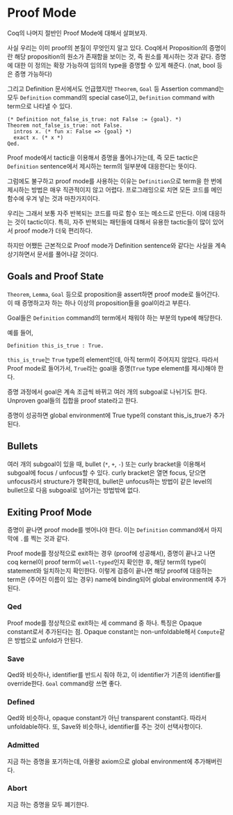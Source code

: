 # Proof Mode

Coq의 나머지 절반인 Proof Mode에 대해서 살펴보자.

사실 우리는 이미 proof의 본질이 무엇인지 알고 있다.
Coq에서 Proposition의 증명이란 해당 proposition의 원소가 존재함을 보이는 것,
즉 원소를 제시하는 것과 같다.
증명에 대한 이 정의는 확장 가능하여 임의의 type을 증명할 수 있게 해준다.
(nat, bool 등은 증명 가능하다)

그리고 Definition 문서에서도 언급했지만 `Theorem`, `Goal` 등 Assertion command는
모두 `Definition` command의 special case이고, `Definition` command with term으로 나타낼 수 있다.

```coq
(* Definition not_false_is_true: not False := {goal}. *)
Theorem not_false_is_true: not False.
  intros x. (* fun x: False => {goal} *)
  exact x. (* x *)
Qed.
```

Proof mode에서 tactic을 이용해서 증명을 풀어나가는데,
즉 모든 tactic은 `Definition` sentence에서 제시하는 term의 일부분에 대응한다는 뜻이다.

그럼에도 불구하고 proof mode를 사용하는 이유는 `Definition`으로 term을 한 번에 제시하는 방법은 매우 직관적이지 않고 어렵다.
프로그래밍으로 치면 모든 코드를 메인 함수에 우겨 넣는 것과 마찬가지이다.

우리는 그래서 보통 자주 반복되는 코드를 따로 함수 또는 메소드로 만든다.
이에 대응하는 것이 tactic이다.
특히, 자주 반복되는 패턴들에 대해서 유용한 tactic들이 많이 있어서 proof mode가 더욱 편리하다.

하지만 어쨌든 근본적으로 Proof mode가 Definition sentence와 같다는 사실을 계속 상기하면서 문서를 풀어나갈 것이다.

## Goals and Proof State

`Theorem`, `Lemma`, `Goal` 등으로 proposition을 assert하면 proof mode로 들어간다.
이 때 증명하고자 하는 하나 이상의 proposition들을 goal이라고 부른다.

Goal들은 `Definition` command의 term에서 채워야 하는 부분의 type에 해당한다.

예를 들어,

```coq
Definition this_is_true : True.
```

`this_is_true`는 `True` type의 element인데, 아직 term이 주어지지 않았다.
따라서 Proof mode로 들어가서, `True`라는 goal을 증명(`True` type element를 제시)해야 한다.

증명 과정에서 goal은 계속 조금씩 바뀌고 여러 개의 subgoal로 나뉘기도 한다.
Unproven goal들의 집합을 proof state라고 한다.

증명이 성공하면 global environment에 True type의 constant this_is_true가 추가된다.

## Bullets

여러 개의 subgoal이 있을 때, bullet (`*`, `+`, `-`) 또는 curly bracket을 이용해서
subgoal에 focus / unfocus할 수 있다.
curly bracket은 열면 focus, 닫으면 unfocus라서 structure가 명확한데,
bullet은 unfocus하는 방법이 같은 level의 bullet으로 다음 subgoal로 넘어가는 방법밖에 없다.

## Exiting Proof Mode

증명이 끝나면 proof mode를 벗어나야 한다.
이는 `Definition` command에서 마지막에 `.`를 찍는 것과 같다.

Proof mode를 정상적으로 exit하는 경우 (proof에 성공해서),
증명이 끝나고 나면 coq kernel이 proof term이 `well-typed`인지 확인한 후,
해당 term의 type이 statement와 일치하는지 확인한다.
이렇게 검증이 끝나면 해당 proof에 대응하는 term은 (주어진 이름이 있는 경우) name에 binding되어
global environment에 추가된다.

### Qed

Proof mode를 정상적으로 exit하는 세 command 중 하나.
특징은 Opaque constant로서 추가된다는 점.
Opaque constant는 non-unfoldable해서 `Compute`같은 방법으로 unfold가 안된다.

### Save

Qed와 비슷하나, identifier를 반드시 줘야 하고, 이 identifier가 기존의 identifier를 override한다. `Goal` command랑 쓰면 좋다.

### Defined

Qed와 비슷하나, opaque constant가 아닌 transparent constant다.
따라서 unfoldable하다.
또, Save와 비슷하나, identifier를 주는 것이 선택사항이다.

### Admitted

지금 하는 증명을 포기하는데, 아몰랑 axiom으로 global environment에 추가해버린다.

### Abort

지금 하는 증명을 모두 폐기한다.
